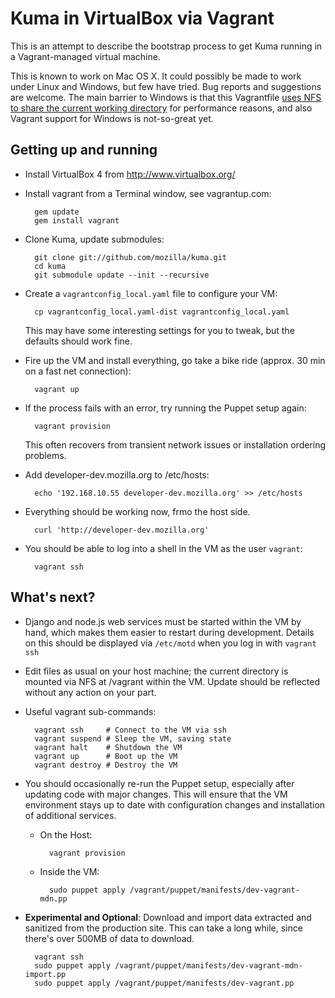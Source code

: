 # Kuma in VirtualBox via Vagrant

This is an attempt to describe the bootstrap process to get Kuma running in a
Vagrant-managed virtual machine. 

This is known to work on Mac OS X. It could possibly be made to work under
Linux and Windows, but few have tried. Bug reports and suggestions are
welcome. The main barrier to Windows is that this Vagrantfile 
[uses NFS to share the current working directory][nfs] for performance 
reasons, and also Vagrant support for Windows is not-so-great yet.

[nfs]: http://vagrantup.com/docs/nfs.html

## Getting up and running

* Install VirtualBox 4 from http://www.virtualbox.org/

* Install vagrant from a Terminal window, see vagrantup.com:

        gem update
        gem install vagrant

* Clone Kuma, update submodules:

        git clone git://github.com/mozilla/kuma.git
        cd kuma
        git submodule update --init --recursive

* Create a `vagrantconfig_local.yaml` file to configure your VM:

        cp vagrantconfig_local.yaml-dist vagrantconfig_local.yaml

  This may have some interesting settings for you to tweak, but the 
  defaults should work fine.

* Fire up the VM and install everything, go take a bike ride (approx.
  30 min on a fast net connection):
 
        vagrant up

* If the process fails with an error, try running the Puppet setup again:

        vagrant provision

  This often recovers from transient network issues or installation 
  ordering problems.

* Add developer-dev.mozilla.org to /etc/hosts:
 
        echo '192.168.10.55 developer-dev.mozilla.org' >> /etc/hosts

* Everything should be working now, frmo the host side.

        curl 'http://developer-dev.mozilla.org'

* You should be able to log into a shell in the VM as the user `vagrant`:

        vagrant ssh

## What's next?

* Django and node.js web services must be started within the VM by hand,
  which makes them easier to restart during development. Details on this
  should be displayed via `/etc/motd` when you log in with `vagrant ssh`

* Edit files as usual on your host machine; the current directory is
  mounted via NFS at /vagrant within the VM. Update should be reflected
  without any action on your part.

* Useful vagrant sub-commands:

        vagrant ssh     # Connect to the VM via ssh
        vagrant suspend # Sleep the VM, saving state
        vagrant halt    # Shutdown the VM
        vagrant up      # Boot up the VM
        vagrant destroy # Destroy the VM

* You should occasionally re-run the Puppet setup, especially after 
  updating code with major changes. This will ensure that the VM
  environment stays up to date with configuration changes and 
  installation of additional services.

    * On the Host:

            vagrant provision

    * Inside the VM:
    
            sudo puppet apply /vagrant/puppet/manifests/dev-vagrant-mdn.pp

* **Experimental and Optional**: Download and import data extracted and
  sanitized from the production site. This can take a long while, since 
  there's over 500MB of data to download.

        vagrant ssh
        sudo puppet apply /vagrant/puppet/manifests/dev-vagrant-mdn-import.pp
        sudo puppet apply /vagrant/puppet/manifests/dev-vagrant.pp
